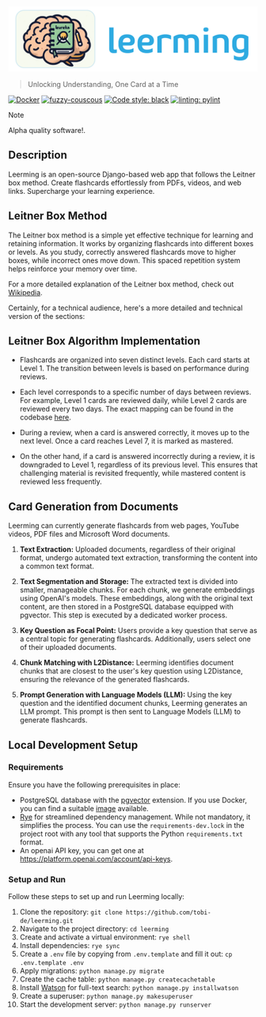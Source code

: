 [![leerming](/leerming/static/logo.png)](https://leerming.com)

> Unlocking Understanding, One Card at a Time

[![Docker](https://github.com/Tobi-De/leerming/actions/workflows/docker-publish.yml/badge.svg)](https://github.com/Tobi-De/leerming/actions/workflows/docker-publish.yml)
[![fuzzy-couscous](https://img.shields.io/badge/built%20with-fuzzy--couscous-success)](https://github.com/Tobi-De/fuzzy-couscous)
[![Code style: black](https://img.shields.io/badge/code%20style-black-000000.svg)](https://github.com/psf/black)
[![linting: pylint](https://img.shields.io/badge/linting-pylint-yellowgreen)](https://github.com/PyCQA/pylint)

> [!NOTE]  
> Alpha quality software!.

## Description

Leerming is an open-source Django-based web app that follows the Leitner box method. Create flashcards effortlessly from PDFs, videos, and web links. Supercharge your learning experience.

## Leitner Box Method

The Leitner box method is a simple yet effective technique for learning and retaining information. It works by organizing flashcards into different boxes or levels. As you study, correctly answered flashcards move to higher boxes, while incorrect ones move down. This spaced repetition system helps reinforce your memory over time.

For a more detailed explanation of the Leitner box method, check out [Wikipedia](https://en.wikipedia.org/wiki/Leitner_system).

Certainly, for a technical audience, here's a more detailed and technical version of the sections:

## Leitner Box Algorithm Implementation

- Flashcards are organized into seven distinct levels. Each card starts at Level 1. The transition between levels is based on performance during reviews.

- Each level corresponds to a specific number of days between reviews. For example, Level 1 cards are reviewed daily, while Level 2 cards are reviewed every two days. The exact mapping can be found in the codebase [here](https://github.com/Tobi-De/leerming/blob/f558b7257676f49b352176e7c64b20bd2ffa9d13/leerming/flashcards/models.py#L33).

- During a review, when a card is answered correctly, it moves up to the next level. Once a card reaches Level 7, it is marked as mastered.

- On the other hand, if a card is answered incorrectly during a review, it is downgraded to Level 1, regardless of its previous level. This ensures that challenging material is revisited frequently, while mastered content is reviewed less frequently.

## Card Generation from Documents

Leerming can currently generate flashcards from web pages, YouTube videos, PDF files and Microsoft Word documents.

1. **Text Extraction:** Uploaded documents, regardless of their original format, undergo automated text extraction, transforming the content into a common text format.

2. **Text Segmentation and Storage:** The extracted text is divided into smaller, manageable chunks. For each chunk, we generate embeddings using OpenAI's models. These embeddings, along with the original text content, are then stored in a PostgreSQL database equipped with pgvector. This step is executed by a dedicated worker process.

3. **Key Question as Focal Point:** Users provide a key question that serve as a central topic for generating flashcards. Additionally, users select one of their uploaded documents.

4. **Chunk Matching with L2Distance:** Leerming identifies document chunks that are closest to the user's key question using L2Distance, ensuring the relevance of the generated flashcards.

5. **Prompt Generation with Language Models (LLM):** Using the key question and the identified document chunks, Leerming generates an LLM prompt. This prompt is then sent to Language Models (LLM) to generate flashcards.

## Local Development Setup

### Requirements

Ensure you have the following prerequisites in place:

- PostgreSQL database with the [pgvector](https://github.com/pgvector/pgvector) extension. If you use Docker, you can find a suitable [image](https://hub.docker.com/r/ankane/pgvector) available.
- [Rye](https://github.com/mitsuhiko/rye) for streamlined dependency management. While not mandatory, it simplifies the process. You can use the `requirements-dev.lock` in the project root with any tool that supports the Python `requirements.txt` format.
- An openai API key, you can get one at https://platform.openai.com/account/api-keys.

### Setup and Run

Follow these steps to set up and run Leerming locally:

1. Clone the repository: `git clone https://github.com/tobi-de/leerming.git`
2. Navigate to the project directory: `cd leerming`
3. Create and activate a virtual environment: `rye shell`
4. Install dependencies: `rye sync`
5. Create a `.env` file by copying from `.env.template` and fill it out: `cp .env.template .env`
6. Apply migrations: `python manage.py migrate`
7. Create the cache table: `python manage.py createcachetable`
8. Install [Watson](https://github.com/etianen/django-watson) for full-text search: `python manage.py installwatson`
9. Create a superuser: `python manage.py makesuperuser`
10. Start the development server: `python manage.py runserver`
